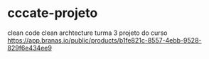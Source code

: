 # cccate-projeto
clean code clean archtecture turma 3 projeto do curso https://app.branas.io/public/products/b1fe821c-8557-4ebb-9528-829f6e434ee9
